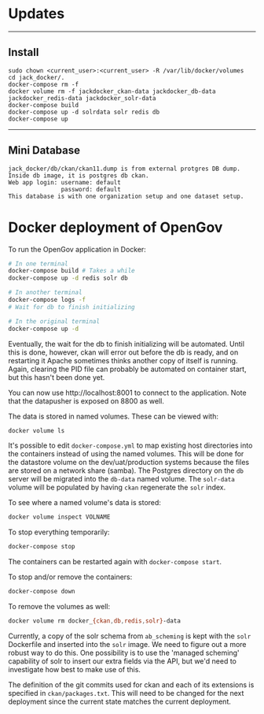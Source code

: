 
Updates
============================

------ 
Install
------
```
sudo chown <current_user>:<current_user> -R /var/lib/docker/volumes
cd jack_docker/.
docker-compose rm -f
docker volume rm -f jackdocker_ckan-data jackdocker_db-data  jackdocker_redis-data jackdocker_solr-data
docker-compose build
docker-compose up -d solrdata solr redis db
docker-compose up 
```

------
Mini Database
------
```
jack_docker/db/ckan/ckan11.dump is from external protgres DB dump.
Inside db image, it is postgres db ckan.
Web app login: username: default
               password: default
This database is with one organization setup and one dataset setup.
```


Docker deployment of OpenGov
============================

To run the OpenGov application in Docker:

```Bash
# In one terminal
docker-compose build # Takes a while
docker-compose up -d redis solr db

# In another terminal
docker-compose logs -f
# Wait for db to finish initializing

# In the original terminal
docker-compose up -d
```

Eventually, the wait for the db to finish initializing will be automated. Until this is done, however, ckan will error out before the db is ready, and on restarting it Apache sometimes thinks another copy of itself is running. Again, clearing the PID file can probably be automated on container start, but this hasn't been done yet.

You can now use http://localhost:8001 to connect to the application. Note that the datapusher is exposed on 8800 as well.

The data is stored in named volumes. These can be viewed with:

```Bash
docker volume ls
```

It's possible to edit `docker-compose.yml` to map existing host directories into the containers instead of using the named volumes. This will be done for the datastore volume on the dev/uat/production systems because the files are stored on a network share (samba). The Postgres directory on the `db` server will be migrated into the `db-data` named volume. The `solr-data` volume will be populated by having `ckan` regenerate the `solr` index.

To see where a named volume's data is stored:

```Bash
docker volume inspect VOLNAME
```

To stop everything temporarily:

```Bash
docker-compose stop
```

The containers can be restarted again with `docker-compose start`.

To stop and/or remove the containers:

```Bash
docker-compose down
```

To remove the volumes as well:

```Bash
docker volume rm docker_{ckan,db,redis,solr}-data
```

Currently, a copy of the solr schema from `ab_scheming` is kept with the `solr` Dockerfile and inserted into the `solr` image. We need to figure out a more robust way to do this. One possibility is to use the 'managed scheming' capability of solr to insert our extra fields via the API, but we'd need to investigate how best to make use of this.

The definition of the git commits used for ckan and each of its extensions is specified in `ckan/packages.txt`. This will need to be changed for the next deployment since the current state matches the current deployment.
